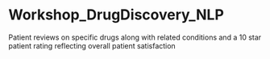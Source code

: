 # Workshop_DrugDiscovery_NLP
Patient reviews on specific drugs along with related conditions and a 10 star patient rating reflecting overall patient satisfaction
